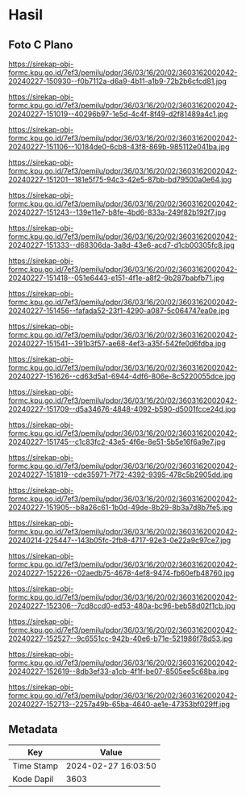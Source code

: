 # Hasil

## Foto C Plano

https://sirekap-obj-formc.kpu.go.id/7ef3/pemilu/pdpr/36/03/16/20/02/3603162002042-20240227-150930--f0b7112a-d6a9-4b11-a1b9-72b2b6cfcd81.jpg

https://sirekap-obj-formc.kpu.go.id/7ef3/pemilu/pdpr/36/03/16/20/02/3603162002042-20240227-151019--40296b97-1e5d-4c4f-8f49-d2f81489a4c1.jpg

https://sirekap-obj-formc.kpu.go.id/7ef3/pemilu/pdpr/36/03/16/20/02/3603162002042-20240227-151106--10184de0-6cb8-43f8-869b-985112e041ba.jpg

https://sirekap-obj-formc.kpu.go.id/7ef3/pemilu/pdpr/36/03/16/20/02/3603162002042-20240227-151201--181e5f75-94c3-42e5-87bb-bd79500a0e64.jpg

https://sirekap-obj-formc.kpu.go.id/7ef3/pemilu/pdpr/36/03/16/20/02/3603162002042-20240227-151243--139e11e7-b8fe-4bd6-833a-249f82b192f7.jpg

https://sirekap-obj-formc.kpu.go.id/7ef3/pemilu/pdpr/36/03/16/20/02/3603162002042-20240227-151333--d68306da-3a8d-43e6-acd7-d1cb00305fc8.jpg

https://sirekap-obj-formc.kpu.go.id/7ef3/pemilu/pdpr/36/03/16/20/02/3603162002042-20240227-151418--051e6443-e151-4f1e-a8f2-9b287babfb71.jpg

https://sirekap-obj-formc.kpu.go.id/7ef3/pemilu/pdpr/36/03/16/20/02/3603162002042-20240227-151456--fafada52-23f1-4290-a087-5c064747ea0e.jpg

https://sirekap-obj-formc.kpu.go.id/7ef3/pemilu/pdpr/36/03/16/20/02/3603162002042-20240227-151541--391b3f57-ae68-4ef3-a35f-542fe0d6fdba.jpg

https://sirekap-obj-formc.kpu.go.id/7ef3/pemilu/pdpr/36/03/16/20/02/3603162002042-20240227-151626--cd63d5a1-6944-4df6-806e-8c5220055dce.jpg

https://sirekap-obj-formc.kpu.go.id/7ef3/pemilu/pdpr/36/03/16/20/02/3603162002042-20240227-151709--d5a34676-4848-4092-b590-d5001fcce24d.jpg

https://sirekap-obj-formc.kpu.go.id/7ef3/pemilu/pdpr/36/03/16/20/02/3603162002042-20240227-151745--c1c83fc2-43e5-4f6e-8e51-5b5e16f6a9e7.jpg

https://sirekap-obj-formc.kpu.go.id/7ef3/pemilu/pdpr/36/03/16/20/02/3603162002042-20240227-151819--cde35971-7f72-4392-9395-478c5b2905dd.jpg

https://sirekap-obj-formc.kpu.go.id/7ef3/pemilu/pdpr/36/03/16/20/02/3603162002042-20240227-151905--b8a26c61-1b0d-49de-8b29-8b3a7d8b7fe5.jpg

https://sirekap-obj-formc.kpu.go.id/7ef3/pemilu/pdpr/36/03/16/20/02/3603162002042-20240214-225447--143b05fc-2fb8-4717-92e3-0e22a9c97ce7.jpg

https://sirekap-obj-formc.kpu.go.id/7ef3/pemilu/pdpr/36/03/16/20/02/3603162002042-20240227-152226--02aedb75-4678-4ef8-9474-fb60efb48760.jpg

https://sirekap-obj-formc.kpu.go.id/7ef3/pemilu/pdpr/36/03/16/20/02/3603162002042-20240227-152306--7cd8ccd0-ed53-480a-bc96-beb58d02f1cb.jpg

https://sirekap-obj-formc.kpu.go.id/7ef3/pemilu/pdpr/36/03/16/20/02/3603162002042-20240227-152527--9c6551cc-942b-40e6-b71e-521986f78d53.jpg

https://sirekap-obj-formc.kpu.go.id/7ef3/pemilu/pdpr/36/03/16/20/02/3603162002042-20240227-152619--8db3ef33-a1cb-4f1f-be07-8505ee5c68ba.jpg

https://sirekap-obj-formc.kpu.go.id/7ef3/pemilu/pdpr/36/03/16/20/02/3603162002042-20240227-152713--2257a49b-65ba-4640-ae1e-47353bf029ff.jpg


## Metadata

| Key        | Value               |
| ---------- | ------------------- |
| Time Stamp | 2024-02-27 16:03:50 |
| Kode Dapil | 3603                |



